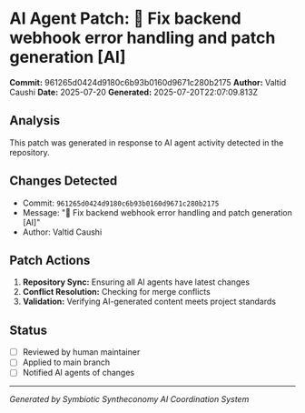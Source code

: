 # AI Agent Patch: 🤖 Fix backend webhook error handling and patch generation [AI]

**Commit:** 961265d0424d9180c6b93b0160d9671c280b2175
**Author:** Valtid Caushi
**Date:** 2025-07-20
**Generated:** 2025-07-20T22:07:09.813Z

## Analysis

This patch was generated in response to AI agent activity detected in the repository.

## Changes Detected

- Commit: `961265d0424d9180c6b93b0160d9671c280b2175`
- Message: "🤖 Fix backend webhook error handling and patch generation [AI]"
- Author: Valtid Caushi

## Patch Actions

1. **Repository Sync:** Ensuring all AI agents have latest changes
2. **Conflict Resolution:** Checking for merge conflicts
3. **Validation:** Verifying AI-generated content meets project standards

## Status

- [ ] Reviewed by human maintainer
- [ ] Applied to main branch
- [ ] Notified AI agents of changes

---
*Generated by Symbiotic Syntheconomy AI Coordination System*
